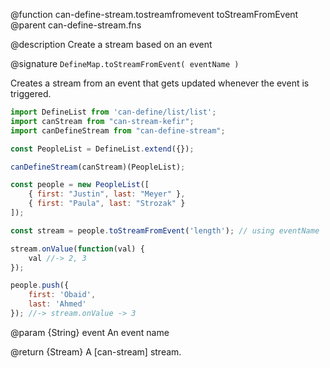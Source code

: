 @function can-define-stream.tostreamfromevent toStreamFromEvent
@parent can-define-stream.fns


@description Create a stream based on an event

@signature `DefineMap.toStreamFromEvent( eventName )`

Creates a stream from an event that gets updated whenever the event is triggered.

```js
import DefineList from 'can-define/list/list';
import canStream from "can-stream-kefir";
import canDefineStream from "can-define-stream";

const PeopleList = DefineList.extend({});

canDefineStream(canStream)(PeopleList);

const people = new PeopleList([
	{ first: "Justin", last: "Meyer" },
	{ first: "Paula", last: "Strozak" }
]);

const stream = people.toStreamFromEvent('length'); // using eventName

stream.onValue(function(val) {
	val //-> 2, 3
});

people.push({
	first: 'Obaid',
	last: 'Ahmed'
}); //-> stream.onValue -> 3
```

@param {String} event An event name

@return {Stream} A [can-stream] stream.
